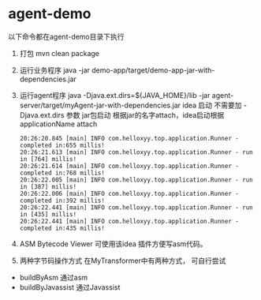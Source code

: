 # agent-demo


以下命令都在agent-demo目录下执行
1. 打包
mvn clean package

2. 运行业务程序
java -jar demo-app/target/demo-app-jar-with-dependencies.jar

3. 运行agent程序
java -Djava.ext.dirs=${JAVA_HOME}/lib -jar agent-server/target/myAgent-jar-with-dependencies.jar
idea 启动 不需要加 -Djava.ext.dirs 参数
jar包启动 根据jar的名字attach，idea启动根据applicationName attach
 
    ```text
    20:26:20.845 [main] INFO com.helloxyy.top.application.Runner - completed in:655 millis!
    20:26:21.613 [main] INFO com.helloxyy.top.application.Runner - run in [764] millis!
    20:26:21.614 [main] INFO com.helloxyy.top.application.Runner - completed in:768 millis!
    20:26:22.005 [main] INFO com.helloxyy.top.application.Runner - run in [387] millis!
    20:26:22.006 [main] INFO com.helloxyy.top.application.Runner - completed in:392 millis!
    20:26:22.441 [main] INFO com.helloxyy.top.application.Runner - run in [435] millis!
    20:26:22.441 [main] INFO com.helloxyy.top.application.Runner - completed in:435 millis!
    
    ```

4. ASM Bytecode Viewer
可使用该idea 插件方便写asm代码。

5. 两种字节码操作方式
在MyTransformer中有两种方式， 可自行尝试
+ buildByAsm 通过asm
+ buildByJavassist 通过Javassist

